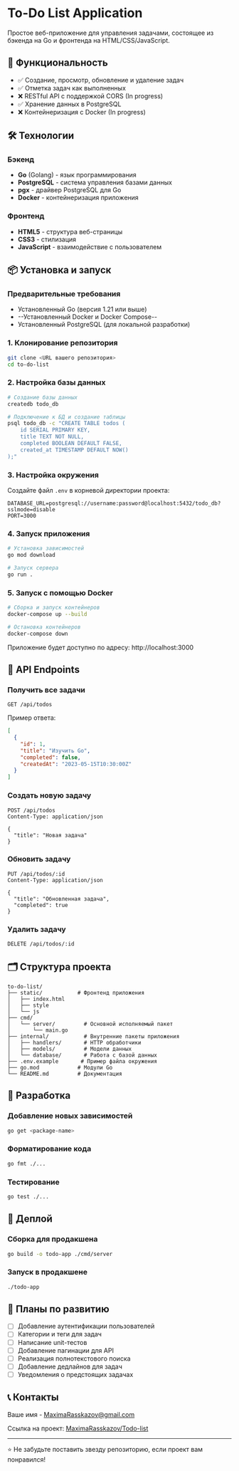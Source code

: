 # To-Do List Application

Простое веб-приложение для управления задачами, состоящее из бэкенда на Go и фронтенда на HTML/CSS/JavaScript.

## 🚀 Функциональность

- ✅ Создание, просмотр, обновление и удаление задач
- ✅ Отметка задач как выполненных
- ❌ RESTful API с поддержкой CORS (In progress)
- ✅ Хранение данных в PostgreSQL
- ❌ Контейнеризация с Docker (In progress)

## 🛠 Технологии

### Бэкенд
- **Go** (Golang) - язык программирования
- **PostgreSQL** - система управления базами данных
- **pgx** - драйвер PostgreSQL для Go
- **Docker** - контейнеризация приложения

### Фронтенд
- **HTML5** - структура веб-страницы
- **CSS3** - стилизация
- **JavaScript** - взаимодействие с пользователем

## 📦 Установка и запуск

### Предварительные требования
- Установленный Go (версия 1.21 или выше)
- --Установленный Docker и Docker Compose--
- Установленный PostgreSQL (для локальной разработки)

### 1. Клонирование репозитория
```bash
git clone <URL вашего репозитория>
cd to-do-list
```

### 2. Настройка базы данных
```bash
# Создание базы данных
createdb todo_db

# Подключение к БД и создание таблицы
psql todo_db -c "CREATE TABLE todos (
    id SERIAL PRIMARY KEY,
    title TEXT NOT NULL,
    completed BOOLEAN DEFAULT FALSE,
    created_at TIMESTAMP DEFAULT NOW()
);"
```

### 3. Настройка окружения
Создайте файл `.env` в корневой директории проекта:
```env
DATABASE_URL=postgresql://username:password@localhost:5432/todo_db?sslmode=disable
PORT=3000
```

### 4. Запуск приложения
```bash
# Установка зависимостей
go mod download

# Запуск сервера
go run .
```

### 5. Запуск с помощью Docker
```bash
# Сборка и запуск контейнеров
docker-compose up --build

# Остановка контейнеров
docker-compose down
```

Приложение будет доступно по адресу: http://localhost:3000

## 📡 API Endpoints

### Получить все задачи
```
GET /api/todos
```
Пример ответа:
```json
[
  {
    "id": 1,
    "title": "Изучить Go",
    "completed": false,
    "createdAt": "2023-05-15T10:30:00Z"
  }
]
```

### Создать новую задачу
```
POST /api/todos
Content-Type: application/json

{
  "title": "Новая задача"
}
```

### Обновить задачу
```
PUT /api/todos/:id
Content-Type: application/json

{
  "title": "Обновленная задача",
  "completed": true
}
```

### Удалить задачу
```
DELETE /api/todos/:id
```

## 🗂 Структура проекта

```
to-do-list/
├── static/           # Фронтенд приложения
│   ├── index.html
│   ├── style
│   └── js
├── cmd/
│   └── server/         # Основной исполняемый пакет
│       └── main.go
├── internal/           # Внутренние пакеты приложения
│   ├── handlers/       # HTTP обработчики
│   ├── models/         # Модели данных
│   └── database/       # Работа с базой данных
├── .env.example       # Пример файла окружения
├── go.mod            # Модули Go
└── README.md         # Документация
```

## 🔧 Разработка

### Добавление новых зависимостей
```bash
go get <package-name>
```

### Форматирование кода
```bash
go fmt ./...
```

### Тестирование
```bash
go test ./...
```

## 🚀 Деплой

### Сборка для продакшена
```bash
go build -o todo-app ./cmd/server
```

### Запуск в продакшене
```bash
./todo-app
```

## 📝 Планы по развитию

- [ ] Добавление аутентификации пользователей
- [ ] Категории и теги для задач
- [ ] Написание unit-тестов
- [ ] Добавление пагинации для API
- [ ] Реализация полнотекстового поиска
- [ ] Добавление дедлайнов для задач
- [ ] Уведомления о предстоящих задачах

## 📞 Контакты

Ваше имя - [MaximaRasskazov@gmail.com](mailto:MaximaRasskazov@gmail.com)

Ссылка на проект: [MaximaRasskazov/Todo-list](https://github.com/MaximaRasskazov/Todo-list)

---

⭐ Не забудьте поставить звезду репозиторию, если проект вам понравился!

